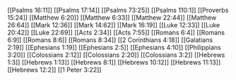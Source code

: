 [[Psalms 16:11]]
[[Psalms 17:14]]
[[Psalms 73:25]]
[[Psalms 110:1]]
[[Proverbs 15:24]]
[[Matthew 6:20]]
[[Matthew 6:33]]
[[Matthew 22:44]]
[[Matthew 26:64]]
[[Mark 12:36]]
[[Mark 14:62]]
[[Mark 16:19]]
[[Luke 12:33]]
[[Luke 20:42]]
[[Luke 22:69]]
[[Acts 2:34]]
[[Acts 7:55]]
[[Romans 6:4]]
[[Romans 6:9]]
[[Romans 8:6]]
[[Romans 8:34]]
[[2 Corinthians 4:18]]
[[Galatians 2:19]]
[[Ephesians 1:19]]
[[Ephesians 2:5]]
[[Ephesians 4:10]]
[[Philippians 3:20]]
[[Colossians 2:12]]
[[Colossians 2:20]]
[[Colossians 3:2]]
[[Hebrews 1:3]]
[[Hebrews 1:13]]
[[Hebrews 8:1]]
[[Hebrews 10:12]]
[[Hebrews 11:13]]
[[Hebrews 12:2]]
[[1 Peter 3:22]]
